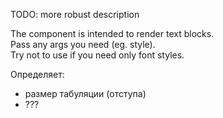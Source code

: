 TODO: more robust description

The component is intended to render text blocks.  
Pass any args you need (eg. style).   
Try not to use if you need only font styles.  

Определяет:
* размер табуляции (отступа)
* ???
